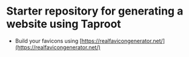 # Starter repository for generating a website using Taproot

* Build your favicons using [https://realfavicongenerator.net/](https://realfavicongenerator.net/)
